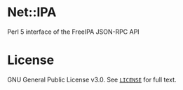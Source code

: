 # Net::IPA

Perl 5 interface of the FreeIPA JSON-RPC API

# License

GNU General Public License v3.0. See [`LICENSE`](./LICENSE) for full text.
